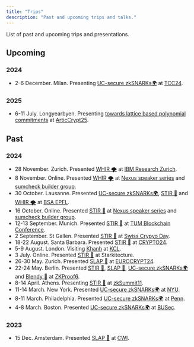 ```yaml
---
title: "Trips"
description: "Past and upcoming trips and talks."
---
```


List of past and upcoming trips and presentations. 

## Upcoming
### 2024
- 2-6 December. Milan. Presenting [UC-secure zkSNARKs🌍](/papers/uc-snarks) at [TCC24](https://tcc.iacr.org/2024/).
### 2025
- 6-11 July. Longyearbyen. Presenting [towards lattice based polynomial commitments](/papers/towards-pcs) at [ArticCrypt25](https://simula-uib.com/arcticcrypt2025/).


## Past
### 2024
- 28 November. Zurich. Presented [WHIR 🌪️](/papers/whir) at [IBM Research Zurich](https://research.ibm.com/labs/zurich).
- 8 November. Online. Presented [WHIR 🌪️](/papers/whir) at [Nexus speaker series](https://nexus.xyz/) and [sumcheck builder group](https://hackmd.io/@ap95hIPHTcCFbPYZ5pRs5g/S1aHQ9ga0).
- 30 October. Lausanne. Presented [UC-secure zkSNARKs🌍](/papers/uc-snarks), [STIR 🥣](/papers/stir) and [WHIR 🌪️](/papers/whir) at [BSA EPFL](https://lu.ma/7uu1085t). 
- 16 October. Online. Presented [STIR 🥣](/papers/stir) at [Nexus speaker series](https://nexus.xyz/) and [sumcheck builder group](https://hackmd.io/@ap95hIPHTcCFbPYZ5pRs5g/S1aHQ9ga0).
- 12-13 September. Munich. Presented [STIR 🥣](/papers/stir) at [TUM Blockchain Conference](https://conference.tum-blockchain.com).
- 2 September. St Gallen. Presented [STIR 🥣](/papers/stir) at [Swiss Crypyo Day](https://swisscryptoday.github.io/2024/).
- 18-22 August. Santa Barbara. Presented [STIR 🥣](/papers/stir) at [CRYPTO24](https://crypto.iacr.org/2024/).
- 5-9 August. London. Visiting [Khanh](https://khanhcrypto.github.io/) at [KCL](https://www.kcl.ac.uk/). 
- 3 July. Online. Presented [STIR 🥣](/papers/stir) at Starkitecture.
- 26-30 May. Zurich. Presented [SLAP 👋](/papers/slap) at [EUROCRYPT24](https://eurocrypt.iacr.org/2024/).
- 22-24 May. Berlin. Presented [STIR 🥣](/papers/stir), [SLAP 👋](/papers/slap), [UC-secure zkSNARKs🌍](/papers/uc-snarks) and [Blendy 🍹](/papers/blendy-sumcheck/) at [ZKProof6](https://zkproof.org/events/zkproof-6-berlin/).
- 8-14 April. Athens. Presenting [STIR 🥣](/papers/stir) at [zkSummit11](https://www.zksummit.com/).
- 11-14 March. New York. Presented [UC-secure zkSNARKs🌍](/papers/uc-snarks) at [NYU](https://cs.nyu.edu/home/index.html).
- 8-11 March. Philadelphia. Presented [UC-secure zkSNARKs🌍](/papers/uc-snarks) at [Penn](https://www.upenn.edu/).
- 4-8 March. Boston. Presented [UC-secure zkSNARKs🌍](/papers/uc-snarks) at [BUSec](https://www.bu.edu/cs/groups/busec/).

### 2023

- 15 Dec. Amsterdam. Presented [SLAP 👋](/papers/slap) at [CWI](https://www.cwi.nl/en/).
